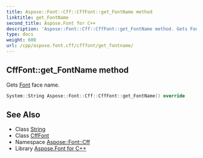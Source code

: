```yaml
---
title: Aspose::Font::Cff::CffFont::get_FontName method
linktitle: get_FontName
second_title: Aspose.Font for C++
description: 'Aspose::Font::Cff::CffFont::get_FontName method. Gets Font face name in C++.'
type: docs
weight: 600
url: /cpp/aspose.font.cff/cfffont/get_fontname/
---
```

## CffFont::get_FontName method


Gets [Font](../../../aspose.font/font/) face name.

```cpp
System::String Aspose::Font::Cff::CffFont::get_FontName() override
```

## See Also

* Class [String](../../../system/string/)
* Class [CffFont](../)
* Namespace [Aspose::Font::Cff](../../)
* Library [Aspose.Font for C++](../../../)
